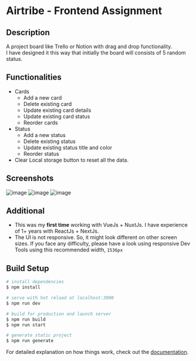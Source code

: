 # Airtribe - Frontend Assignment

## Description

A project board like Trello or Notion with drag and drop functionality.
<br/>
I have designed it this way that initially the board will consists of 5 random status.

## Functionalities

- Cards
  - Add a new card
  - Delete existing card
  - Update existing card details
  - Update existing card status
  - Reorder cards
- Status
  - Add a new status
  - Delete existing status
  - Update existing status title and color
  - Reorder status
- Clear Local storage button to reset all the data.

## Screenshots
![image](https://user-images.githubusercontent.com/54956353/170737902-3fdf35c3-a2f6-44af-922c-8d2158d4a1c0.png)
![image](https://user-images.githubusercontent.com/54956353/170737913-216f5eb7-bf84-4ac1-abd3-034be9bfd71e.png)
![image](https://user-images.githubusercontent.com/54956353/170737924-684f09bd-de36-4aa3-88c6-2888aca3775d.png)


## Additional

- This was my **first time** working with VueJs + NuxtJs. I have experience of 1+ years with ReactJs + NextJs.
- The UI is not responsive. So, it might look different on other screen sizes. If you face any difficulty, please have a look using responsive Dev Tools using this recommended width, `1536px`

## Build Setup

```bash
# install dependencies
$ npm install

# serve with hot reload at localhost:3000
$ npm run dev

# build for production and launch server
$ npm run build
$ npm run start

# generate static project
$ npm run generate
```

For detailed explanation on how things work, check out the [documentation](https://nuxtjs.org).
